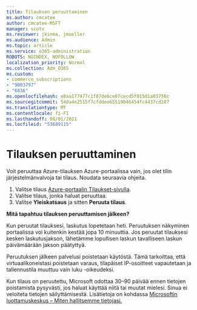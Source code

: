 ```yaml
---
title: Tilauksen peruuttaminen
ms.author: cmcatee
author: cmcatee-MSFT
manager: scotv
ms.reviewer: jkinma, jmueller
ms.audience: Admin
ms.topic: article
ms.service: o365-administration
ROBOTS: NOINDEX, NOFOLLOW
localization_priority: Normal
ms.collection: Adm_O365
ms.custom:
- commerce_subscriptions
- "9003797"
- "6836"
ms.openlocfilehash: e8aa177477c1f87de6ce87cecd5f015d1a03756c
ms.sourcegitcommit: 540a4e2515f7cfddee65519046454fc4437cd287
ms.translationtype: MT
ms.contentlocale: fi-FI
ms.lasthandoff: 08/01/2021
ms.locfileid: "53689115"
---
```

# <a name="how-to-cancel-a-subscription"></a>Tilauksen peruuttaminen

Voit peruuttaa Azure-tilauksen Azure-portaalissa vain, jos olet tilin järjestelmänvalvoja tai tilaus. Noudata seuraavia ohjeita.

1. Valitse tilaus [Azure-portaalin Tilaukset-sivulla](https://ms.portal.azure.com/#blade/Microsoft_Azure_Billing/SubscriptionsBlade).
2. Valitse tilaus, jonka haluat peruuttaa.
3. Valitse **Yleiskatsaus** ja sitten **Peruuta tilaus**.

**Mitä tapahtuu tilauksen peruuttamisen jälkeen?**

Kun peruutat tilauksesi, laskutus lopetetaan heti. Peruutuksen näkyminen portaalissa voi kuitenkin kestää jopa 10 minuuttia. Jos peruutat tilauksesi kesken laskutusjakson, lähetämme lopullisen laskun tavalliseen laskun päivämäärään jakson päätyttyä.

Peruutuksen jälkeen palvelusi poistetaan käytöstä. Tämä tarkoittaa, että virtuaalikoneistasi poistetaan varaus, tilapäiset IP-osoitteet vapautetaan ja tallennustila muuttuu vain luku -oikeudeksi.

Kun tilaus on peruutettu, Microsoft odottaa 30–90 päivää ennen tietojen poistamista pysyvästi, jos haluat käyttää niitä tai muutat mielesi. Sinua ei veloiteta tietojen säilyttämisestä. Lisätietoja on kohdassa [Microsoftin luottamuskeskus – Miten hallitsemme tietojasi.](https://www.microsoft.com/trust-center/privacy/data-management#leave)

